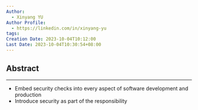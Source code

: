 ```yaml
---
Author:
  - Xinyang YU
Author Profile:
  - https://linkedin.com/in/xinyang-yu
tags: 
Creation Date: 2023-10-04T10:12:00
Last Date: 2023-10-04T10:30:54+08:00
---
```

## Abstract
---
- Embed security checks into every aspect of software development and production
- Introduce security as part of the responsibility